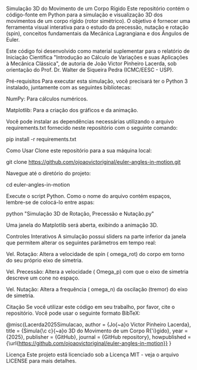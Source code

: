 Simulação 3D do Movimento de um Corpo Rígido
Este repositório contém o código-fonte em Python para a simulação e visualização 3D dos movimentos de um corpo rígido (rotor simétrico). O objetivo é fornecer uma ferramenta visual interativa para o estudo da precessão, nutação e rotação (spin), conceitos fundamentais da Mecânica Lagrangiana e dos Ângulos de Euler.

Este código foi desenvolvido como material suplementar para o relatório de Iniciação Científica "Introdução ao Cálculo de Variações e suas Aplicações à Mecânica Clássica", de autoria de João Victor Pinheiro Lacerda, sob orientação do Prof. Dr. Walter de Siqueira Pedra (ICMC/EESC - USP).

Pré-requisitos
Para executar esta simulação, você precisará ter o Python 3 instalado, juntamente com as seguintes bibliotecas:

NumPy: Para cálculos numéricos.

Matplotlib: Para a criação dos gráficos e da animação.

Você pode instalar as dependências necessárias utilizando o arquivo requirements.txt fornecido neste repositório com o seguinte comando:

pip install -r requirements.txt

Como Usar
Clone este repositório para a sua máquina local:

git clone https://github.com/ojoaovictoriginal/euler-angles-in-motion.git

Navegue até o diretório do projeto:

cd euler-angles-in-motion

Execute o script Python. Como o nome do arquivo contém espaços, lembre-se de colocá-lo entre aspas:

python "Simulação 3D de Rotação, Precessão e Nutação.py"

Uma janela do Matplotlib será aberta, exibindo a animação 3D.

Controles Interativos
A simulação possui sliders na parte inferior da janela que permitem alterar os seguintes parâmetros em tempo real:

Vel. Rotação: Altera a velocidade de spin (
omega_rot) do corpo em torno do seu próprio eixo de simetria.

Vel. Precessão: Altera a velocidade (
Omega_p) com que o eixo de simetria descreve um cone no espaço.

Vel. Nutação: Altera a frequência (
omega_n) da oscilação (tremor) do eixo de simetria.

Citação
Se você utilizar este código em seu trabalho, por favor, cite o repositório. Você pode usar o seguinte formato BibTeX:

@misc{Lacerda2025Simulacao,
  author       = {Jo{\~a}o Victor Pinheiro Lacerda},
  title        = {Simula{\c c}{\~a}o 3D do Movimento de um Corpo R{\'i}gido},
  year         = {2025},
  publisher    = {GitHub},
  journal      = {GitHub repository},
  howpublished = {\url{https://github.com/ojoaovictoriginal/euler-angles-in-motion}}
}

Licença
Este projeto está licenciado sob a Licença MIT - veja o arquivo LICENSE para mais detalhes.
